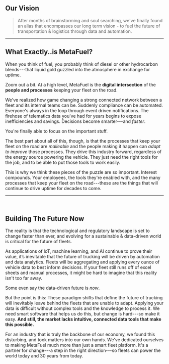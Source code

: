 ## Our Vision

> After months of brainstorming and soul searching, we've finally found an alias that encompasses our long term vision - to fuel the future of transportation & logistics through data and automation.

 
  

   -----   
     

## What Exactly..is MetaFuel?  


When you think of fuel, you probably think of diesel or other hydrocarbon blends---that liquid gold guzzled into the atmosphere in exchange for uptime. 
  

Zoom out a bit. 
At a high level, MetaFuel is the **digital intersection** of the **people and processes** keeping your fleet on the road. 


We've realized how game changing a strong connected network between a fleet and its internal teams can be. Suddenly compliance can be automated. Everyone's always in the loop through event driven notifications. The firehose of telematics data you've had for years begins to expose inefficiencies and savings. Decisions become smarter---and _faster_. 

You're finally able to focus on the important stuff.

The best part about all of this, though, is that the processes that keep your fleet on the road are _malleable_ and the people making it happen can _adapt to improve_ those processes. They drive this industry forward, regardless of the energy source powering the vehicle. They just need the right tools for the job, and to be able to put those tools to work easily.

This is why we think these pieces of the puzzle are so important. Interest compounds. Your employees, the tools they're enabled with, and the many processes that keep your fleet on the road---these are the things that will continue to drive uptime for decades to come. 

   -----  
  
  <br>  


## Building The Future Now

The reality is that the technological and regulatory landscape is set to change faster than ever, and evolving for a sustainable & data-driven world is critical for the future of fleets. 


As applications of IoT, machine learning, and AI continue to prove their value, it’s inevitable that the future of trucking will be driven by automation and data analytics. Fleets will be aggregating and applying every ounce of vehicle data to best inform decisions. If your fleet still runs off of excel sheets and manual processes, it might be hard to imagine that this reality isn't too far away. 

Some even say the data-driven future is _now_.

But the point is this: These paradigm shifts that define the future of trucking will inevitably leave behind the fleets that are unable to adapt. Applying your data is difficult without complex tools and the knowledge to process it. We need smart software that helps us do this, but change is hard---so make it easy. **And still, the market lacks intuitive, connected data tools that make this possible.**

For an industry that is truly the backbone of our economy, we found this disturbing, and took matters into our own hands. We've dedicated ourselves to making MetaFuel much more than just a smart fleet platform. It's a partner for change---a step in the right direction---so fleets can power the world today and 30 years from today. 

